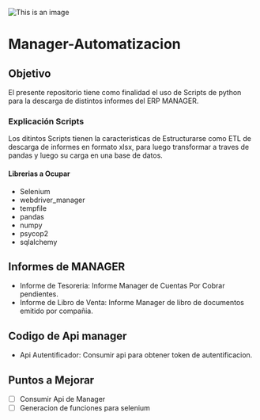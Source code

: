 ![This is an image](https://manager.cl/wp-content/uploads/2022/02/logo-manager-mas.png)
# Manager-Automatizacion 

## Objetivo 
El presente repositorio tiene como finalidad el uso de Scripts de python para la descarga de distintos informes del ERP MANAGER.

### Explicación Scripts
Los ditintos Scripts tienen la caracteristicas de Estructurarse como ETL de descarga de informes en formato xlsx, para luego transformar a traves de pandas y luego su carga en una base de datos.

#### Librerias a Ocupar
- Selenium
- webdriver_manager
- tempfile
- pandas
- numpy
- psycop2
- sqlalchemy

## Informes de MANAGER
- Informe de Tesoreria: Informe Manager de Cuentas Por Cobrar pendientes.
- Informe de Libro de Venta: Informe Manager de libro de documentos emitido por compañia.

## Codigo de Api manager
- Api Autentificador: Consumir api para obtener token de autentificacion.

## Puntos a Mejorar
- [ ] Consumir Api de Manager
- [ ] Generacion de funciones para selenium
